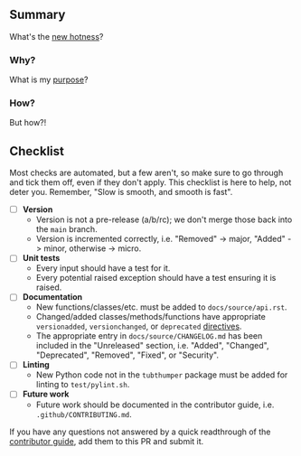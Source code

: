 ## Summary

What's the [new hotness](https://youtu.be/ha-uagjJQ9k?t=17)?

### Why?

What is my [purpose](https://youtu.be/X7HmltUWXgs?t=52)?

### How?

But how?!

## Checklist

Most checks are automated, but a few aren't, so make sure to go through and tick them off, even if they don't apply. This checklist is here to help, not deter you. Remember, "Slow is smooth, and smooth is fast".

- [ ] **Version**
  - Version is not a pre-release (a/b/rc); we don't merge those back into the `main` branch.
  - Version is incremented correctly, i.e. "Removed" -> major, "Added" -> minor, otherwise -> micro.
- [ ] **Unit tests**
  - Every input should have a test for it.
  - Every potential raised exception should have a test ensuring it is raised.
- [ ] **Documentation**
  - New functions/classes/etc. must be added to `docs/source/api.rst`.
  - Changed/added classes/methods/functions have appropriate `versionadded`, `versionchanged`, or `deprecated` [directives](http://www.sphinx-doc.org/en/stable/markup/para.html#directive-versionadded).
  - The appropriate entry in `docs/source/CHANGELOG.md` has been included in the "Unreleased" section, i.e. "Added", "Changed", "Deprecated", "Removed", "Fixed", or "Security".
- [ ] **Linting**
  - New Python code not in the `tubthumper` package must be added for linting to `test/pylint.sh`.
- [ ] **Future work**
  - Future work should be documented in the contributor guide, i.e. `.github/CONTRIBUTING.md`.

If you have any questions not answered by a quick readthrough of the [contributor guide](https://tubthumper.mattefay.com/en/latest/contributor_guide.html), add them to this PR and submit it.
